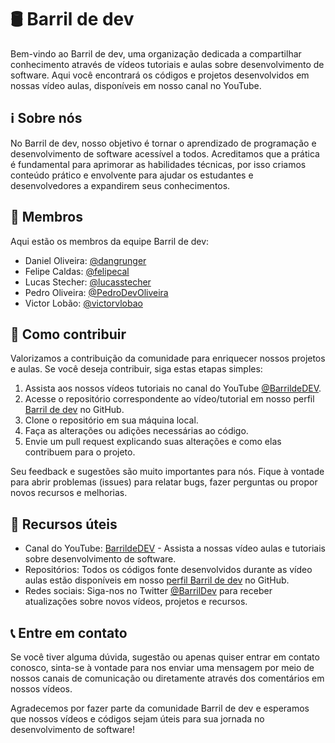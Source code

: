 # 🛢️ Barril de dev

Bem-vindo ao Barril de dev, uma organização dedicada a compartilhar conhecimento através de vídeos tutoriais e aulas sobre desenvolvimento de software. Aqui você encontrará os códigos e projetos desenvolvidos em nossas vídeo aulas, disponíveis em nosso canal no YouTube.
## ℹ️ Sobre nós

No Barril de dev, nosso objetivo é tornar o aprendizado de programação e desenvolvimento de software acessível a todos. Acreditamos que a prática é fundamental para aprimorar as habilidades técnicas, por isso criamos conteúdo prático e envolvente para ajudar os estudantes e desenvolvedores a expandirem seus conhecimentos.
## 👥 Membros

Aqui estão os membros da equipe Barril de dev:

- Daniel Oliveira: [@dangrunger](https://github.com/dangrunger)
- Felipe Caldas: [@felipecal](https://github.com/felipecal)
- Lucas Stecher: [@lucasstecher](https://github.com/lucasstecher)
- Pedro Oliveira: [@PedroDevOliveira](https://github.com/PedroDevOliveira)
- Victor Lobão: [@victorvlobao](https://github.com/victorvlobao)

## 🤝 Como contribuir

Valorizamos a contribuição da comunidade para enriquecer nossos projetos e aulas. Se você deseja contribuir, siga estas etapas simples:

1. Assista aos nossos vídeos tutoriais no canal do YouTube [@BarrildeDEV](https://www.youtube.com/@BarrildeDEV).
2. Acesse o repositório correspondente ao vídeo/tutorial em nosso perfil [Barril de dev](https://github.com/Barril-de-dev) no GitHub.
3. Clone o repositório em sua máquina local.
4. Faça as alterações ou adições necessárias ao código.
5. Envie um pull request explicando suas alterações e como elas contribuem para o projeto.

Seu feedback e sugestões são muito importantes para nós. Fique à vontade para abrir problemas (issues) para relatar bugs, fazer perguntas ou propor novos recursos e melhorias.

## 🔗 Recursos úteis

- Canal do YouTube: [BarrildeDEV](https://www.youtube.com/@BarrildeDEV) - Assista a nossas vídeo aulas e tutoriais sobre desenvolvimento de software.
- Repositórios: Todos os códigos fonte desenvolvidos durante as vídeo aulas estão disponíveis em nosso [perfil Barril de dev](https://github.com/Barril-de-dev) no GitHub.
- Redes sociais: Siga-nos no Twitter [@BarrilDev](https://twitter.com/BarrilDev) para receber atualizações sobre novos vídeos, projetos e recursos.

## 📞 Entre em contato

Se você tiver alguma dúvida, sugestão ou apenas quiser entrar em contato conosco, sinta-se à vontade para nos enviar uma mensagem por meio de nossos canais de comunicação ou diretamente através dos comentários em nossos vídeos.

Agradecemos por fazer parte da comunidade Barril de dev e esperamos que nossos vídeos e códigos sejam úteis para sua jornada no desenvolvimento de software!